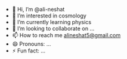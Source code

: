 - 👋 Hi, I’m @ali-neshat
- 👀 I’m interested in cosmology
- 🌱 I’m currently learning physics
- 💞️ I’m looking to collaborate on ...
- 📫 How to reach me alineshat5@gmail.com
- 😄 Pronouns: ...
- ⚡ Fun fact: ...

<!---
ali-neshat/ali-neshat is a ✨ special ✨ repository because its `README.md` (this file) appears on your GitHub profile.
You can click the Preview link to take a look at your changes.
--->
